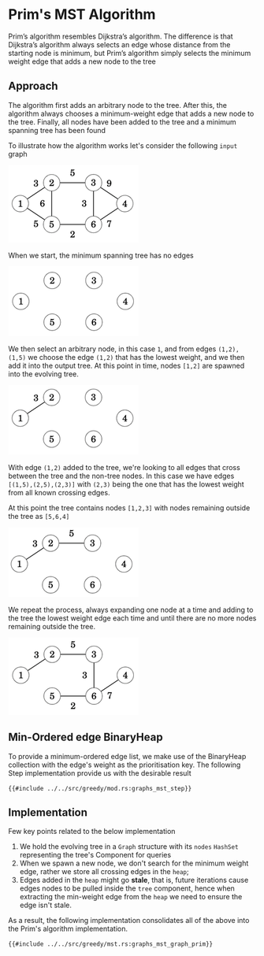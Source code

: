 # Prim's MST Algorithm
Prim’s algorithm resembles Dijkstra’s algorithm. The difference is that Dijkstra’s algorithm always selects an edge whose distance from the starting node is minimum, but Prim’s algorithm simply selects the minimum weight edge that adds a new node to the tree

## Approach
The algorithm first adds an arbitrary node to the tree. After this, the algorithm always chooses a minimum-weight edge that adds a new node to the tree. Finally, all nodes have been added to the tree and a minimum spanning tree has been found

To illustrate how the algorithm works let's consider the following `input` graph

![](img/mst_graph.png)

When we start, the minimum spanning tree has no edges

![](img/mst_prim_s1.png)

We then select an arbitrary node, in this case `1`, and from edges `(1,2),(1,5)` we choose the edge `(1,2)` that has the lowest weight, and we then add it into the output tree. At this point in time, nodes `[1,2]` are spawned into the evolving tree.

![](img/mst_prim_s2.png)

With edge `(1,2)` added to the tree, we're looking to all edges that cross between the tree and the non-tree nodes. In this case we have edges `[(1,5),(2,5),(2,3)]` with `(2,3)` being the one that has the lowest weight from all known crossing edges.

At this point the tree contains nodes `[1,2,3]` with nodes remaining outside the tree as `[5,6,4]`

![](img/mst_prim_s3.png)

We repeat the process, always expanding one node at a time and adding to the tree the lowest weight edge each time and until there are no more nodes remaining outside the tree.

![](img/mst_prim_s4.png)

## Min-Ordered edge BinaryHeap
To provide a minimum-ordered edge list, we make use of the BinaryHeap collection with the edge's weight as the prioritisation key. The following Step implementation provide us with the desirable result

```rust,no_run,noplayground
{{#include ../../src/greedy/mod.rs:graphs_mst_step}}
```

## Implementation
Few key points related to the below implementation
1. We hold the evolving tree in a `Graph` structure with its `nodes` `HashSet` representing the tree's Component for queries
2. When we spawn a new node, we don't search for the minimum weight edge, rather we store all crossing edges in the `heap`;
3. Edges added in the `heap` might go **stale**, that is, future iterations cause edges nodes to be pulled inside the `tree` component, hence when extracting the min-weight edge from the `heap` we need to ensure the edge isn't stale.  

As a result, the following implementation consolidates all of the above into the Prim's algorithm implementation.
```rust,no_run,noplayground
{{#include ../../src/greedy/mst.rs:graphs_mst_graph_prim}}
```